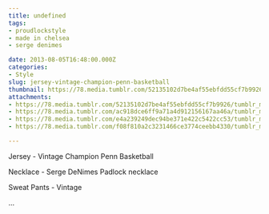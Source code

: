 ```yaml
---
title: undefined
tags:
- proudlockstyle
- made in chelsea
- serge denimes

date: 2013-08-05T16:48:00.000Z
categories:
- Style
slug: jersey-vintage-champion-penn-basketball
thumbnail: https://78.media.tumblr.com/52135102d7be4af55ebfdd55cf7b9926/tumblr_mr2hc9PbKq1rhrm24o1_1280.jpg
attachments:
- https://78.media.tumblr.com/52135102d7be4af55ebfdd55cf7b9926/tumblr_mr2hc9PbKq1rhrm24o1_1280.jpg
- https://78.media.tumblr.com/ac918dce6ff9a71a4d912156167aa46a/tumblr_mr2hc9PbKq1rhrm24o2_1280.jpg
- https://78.media.tumblr.com/e4a239249dec94be371e422c5422cc53/tumblr_mr2hc9PbKq1rhrm24o3_1280.jpg
- https://78.media.tumblr.com/f08f810a2c3231466ce3774ceebb4330/tumblr_mr2hc9PbKq1rhrm24o4_1280.jpg

---
```


Jersey - Vintage Champion Penn Basketball   

  Necklace - Serge DeNimes Padlock necklace  

  Sweat Pants -  Vintage  

 ...
